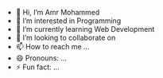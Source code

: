 - 👋 Hi, I’m Amr Mohammed
- 👀 I’m interested in Programming
- 🌱 I’m currently learning Web Development
- 💞️ I’m looking to collaborate on 
- 📫 How to reach me ...
- 😄 Pronouns: ...
- ⚡ Fun fact: ...

<!---
3mrmohamed010/3mrmohamed010 is a ✨ special ✨ repository because its `README.md` (this file) appears on your GitHub profile.
You can click the Preview link to take a look at your changes.
--->

